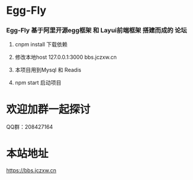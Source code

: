 # Egg-Fly 

### Egg-Fly 基于阿里开源egg框架 和 Layui前端框架 搭建而成的 论坛 

1. cnpm install 下载依赖

2. 修改本地host   127.0.0.1:3000  bbs.jczxw.cn

3. 本项目用到Mysql 和 Readis 

4. npm start 启动项目


# 欢迎加群一起探讨

QQ群：208427164


# 本站地址

https://bbs.jczxw.cn